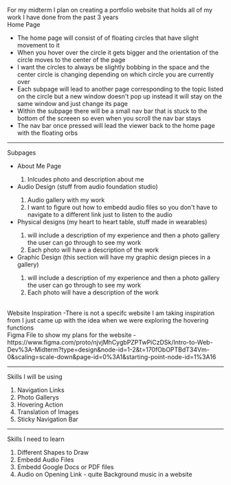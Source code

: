 For my midterm I plan on creating a portfolio website that holds all of my work I have done from the past 3 years 
<br/>
    Home Page
<br/>
<ul>
    <li>The home page will consist of of floating circles that have slight movement to it</li>
    <li>When you hover over the circle it gets bigger and the orientation of the circle moves to the center of the page
</li>
    <li>I want the circles to always be slightly bobbing in the space and the center circle is changing depending on which circle you are currently over</li>
    <li>Each subpage will lead to another page corresponding to the topic listed on the circle but a new window doesn't pop up instead it will stay on the same window and just change its page</li>
    <li>Within the subpage there will be a small nav bar that is stuck to the bottom of the screeen so even when you scroll the nav bar stays </li>
    <li>The nav bar once pressed will lead the viewer back to the home page with the floating orbs </li>
</ul>

<hr/>
    Subpages

<ul>
    <li>About Me Page</li>
        <ol>
            <li>Inlcudes photo and description about me</li>
        </ol>
    <li>Audio Design (stuff from audio foundation studio)</li>
        <ol>
            <li>Audio gallery with my work</li>
            <li> I want to figure out how to embedd audio files so you don't have to navigate to a different link just to listen to the audio</li>
        </ol>

<li>Physical designs (my heart to heart table, stuff made in wearables)</li>
    <ol>
        <li>will include a description of my experience and then a photo gallery the user can go through to see my work</li>
        <li>Each photo will have a description of the work</li>
    </ol>

<li>Graphic Design (this section will have my graphic design pieces in a gallery)</li>
    <ol>
        <li>will include a description of my experience and then a photo gallery the user can go through to see my work</li>
        <li>Each photo will have a description of the work</li>
    </ol>
</ul> 

<br/>
Website Inspiration
    -There is not a specifc website I am taking inspiration from I just came up with the idea when we were exploring the hovering functions

       
<br/>
Figma File to show my plans for the website
    - https://www.figma.com/proto/njvjMhCygbPZPTwPiCzDSk/Intro-to-Web-Dev%3A-Midterm?type=design&node-id=1-2&t=170fObOPTBdT34Vm-0&scaling=scale-down&page-id=0%3A1&starting-point-node-id=1%3A16 

<hr/>

Skills I will be using 
<ol>
    <li>Navigation Links</li>
    <li>Photo Gallerys</li>
    <li>Hovering Action</li>
    <li>Translation of Images</li>
    <li>Sticky Navigation Bar</li>
</ol>

<hr/>

Skills I need to learn 

<ol>
    <li>Different Shapes to Draw</li>
    <li>Embedd Audio Files</li>
    <li>Embedd Google Docs or PDF files</li>
    <li>Audio on Opening Link - quite Background music in a website</li>
</ol>